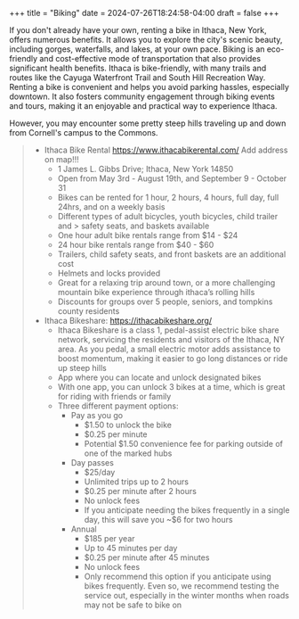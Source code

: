 +++
title = "Biking"
date = 2024-07-26T18:24:58-04:00
draft = false
+++

If you don't already have your own, renting a bike in Ithaca, New York, offers numerous benefits. It allows you to explore the city's scenic beauty, including gorges, waterfalls, and lakes, at your own pace. Biking is an eco-friendly and cost-effective mode of transportation that also provides significant health benefits. Ithaca is bike-friendly, with many trails and routes like the Cayuga Waterfront Trail and South Hill Recreation Way. Renting a bike is convenient and helps you avoid parking hassles, especially downtown. It also fosters community engagement through biking events and tours, making it an enjoyable and practical way to experience Ithaca.

However, you may encounter some pretty steep hills traveling up and down from Cornell's campus to the Commons. 

> - Ithaca Bike Rental https://www.ithacabikerental.com/ Add address on map!!!
>   - 1 James L. Gibbs Drive; Ithaca, New York 14850
>   - Open from May 3rd - August 19th, and September 9 - October 31
>   - Bikes can be rented for 1 hour, 2 hours, 4 hours, full day, full 24hrs, and on a weekly basis
>   - Different types of adult bicycles, youth bicycles, child trailer and > safety seats, and baskets available
>   - One hour adult bike rentals range from $14 - $24 
>   - 24 hour bike rentals range from $40 - $60 
>   - Trailers, child safety seats, and front baskets are an additional cost
>   - Helmets and locks provided
>   - Great for a relaxing trip around town, or a more challenging mountain bike experience through ithaca’s rolling hills
>   - Discounts for groups over 5 people, seniors, and tompkins county residents 
> - Ithaca Bikeshare: https://ithacabikeshare.org/ 
>   - Ithaca Bikeshare is a class 1, pedal-assist electric bike share network, servicing the residents and visitors of the Ithaca, NY area. As you pedal, a small electric motor adds assistance to boost momentum, making it easier to go long distances or ride up steep hills
>   - App where you can locate and unlock designated bikes
>   - With one app, you can unlock 3 bikes at a time, which is great for riding with friends or family
>   - Three different payment options:
>     - Pay as you go
>       - $1.50 to unlock the bike
>       - $0.25 per minute
>       - Potential $1.50 convenience fee for parking outside of one of the marked hubs
>     - Day passes
>        - $25/day 
>       - Unlimited trips up to 2 hours
>       - $0.25 per minute after 2 hours
>       - No unlock fees
>       - If you anticipate needing the bikes frequently in a single day, this will save you ~$6 for two hours
>     - Annual
>       - $185 per year
>       - Up to 45 minutes per day
>       - $0.25 per minute after 45 minutes
>       - No unlock fees
>       - Only recommend this option if you anticipate using bikes frequently. Even so, we recommend testing the service out, especially in the winter months when roads may not be safe to bike on


